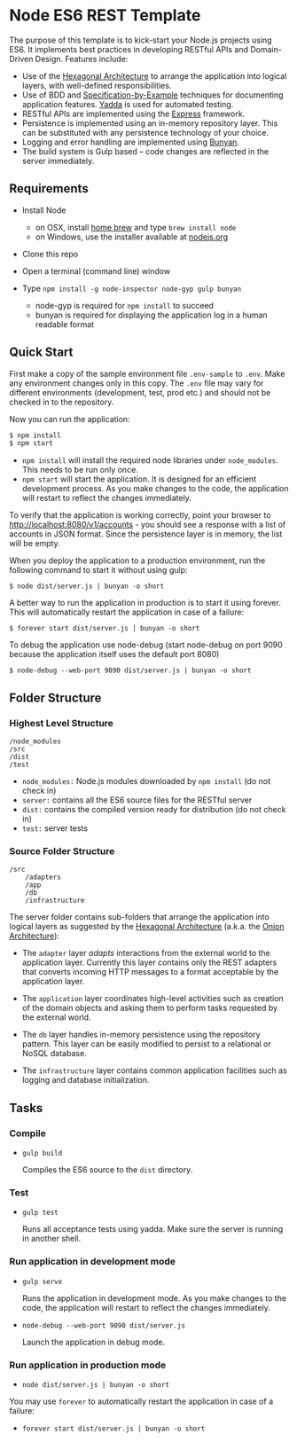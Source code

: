 # Node ES6 REST Template
The purpose of this template is to kick-start your Node.js projects using ES6. It implements best practices in developing RESTful APIs and Domain-Driven Design. Features include:
- Use of the [Hexagonal Architecture](http://alistair.cockburn.us/Hexagonal+architecture) to arrange the application into logical layers, with well-defined responsibilities.
- Use of BDD and [Specification-by-Example](http://specificationbyexample.com/) techniques for documenting application features. [Yadda](https://github.com/acuminous/yadda) is used for automated testing.
- RESTful APIs are implemented using the [Express](http://expressjs.com/) framework.
- Persistence is implemented using an in-memory repository layer. This can be substituted with any persistence technology of your choice.
- Logging and error handling are implemented using [Bunyan](https://github.com/trentm/node-bunyan).
- The build system is Gulp based – code changes are reflected in the server immediately.

## Requirements

- Install Node
    - on OSX, install [home brew](http://brew.sh/) and type `brew install node`
    - on Windows, use the installer available at [nodejs.org](http://nodejs.org/)

- Clone this repo

- Open a terminal (command line) window

- Type `npm install -g node-inspector node-gyp gulp bunyan`
    - node-gyp is required for `npm install` to succeed
    - bunyan is required for displaying the application log in a human readable format

## Quick Start
First make a copy of the sample environment file `.env-sample` to `.env`. Make any environment changes only in this copy. The `.env` file may vary for different environments (development, test, prod etc.) and should not be checked in to the repository. 

Now you can run the application:
```bash
$ npm install
$ npm start
```
- `npm install` will install the required node libraries under `node_modules`. This needs to be run only once.
- `npm start` will start the application. It is designed for an efficient development process. As you make changes to the code, the application will restart to reflect the changes immediately.

To verify that the application is working correctly, point your browser to [http://localhost:8080/v1/accounts](http://localhost:8080/v1/accounts) - you should see a response with a list of accounts in JSON format. Since the persistence layer is in memory, the list will be empty.

When you deploy the application to a production environment, run the following command to start it without using gulp:

    $ node dist/server.js | bunyan -o short

A better way to run the application in production is to start it using forever. This will automatically restart the application in case of a failure:

    $ forever start dist/server.js | bunyan -o short

To debug the application use node-debug (start node-debug on port 9090 because the application itself uses the default port 8080)

    $ node-debug --web-port 9090 dist/server.js | bunyan -o short

## Folder Structure

### Highest Level Structure

```
/node_modules
/src
/dist
/test
```

- `node_modules:` Node.js modules downloaded by `npm install` (do not check in)
- `server:` contains all the ES6 source files for the RESTful server
- `dist:` contains the compiled version ready for distribution (do not check in)
- `test:` server tests

### Source Folder Structure

```
/src
    /adapters
    /app
    /db
    /infrastructure
```

The server folder contains sub-folders that arrange the application into logical layers as suggested by the [Hexagonal Architecture](http://alistair.cockburn.us/Hexagonal+architecture) (a.k.a. the [Onion Architecture](http://jeffreypalermo.com/blog/the-onion-architecture-part-1/)):

- The `adapter` layer *adapts* interactions from the external world to the application layer. Currently this layer contains only the REST adapters that converts incoming HTTP messages to a format acceptable by the application layer.

- The `application` layer coordinates high-level activities such as creation of the domain objects and asking them to perform tasks requested by the external world.

- The `db` layer handles in-memory persistence using the repository pattern. This layer can be easily modified to persist to a relational or NoSQL database.

- The `infrastructure` layer contains common application facilities such as logging and database initialization.

## Tasks

### Compile

- `gulp build`

    Compiles the ES6 source to the `dist` directory.

### Test

- `gulp test`

    Runs all acceptance tests using yadda. Make sure the server is running in another shell.

### Run application in development mode

- `gulp serve`

    Runs the application in development mode. As you make changes to the code, the application will restart to reflect the changes immediately.

- `node-debug --web-port 9090 dist/server.js`

   Launch the application in debug mode.

### Run application in production mode

- `node dist/server.js | bunyan -o short`

You may use `forever` to automatically restart the application in case of a failure:

- `forever start dist/server.js | bunyan -o short`

